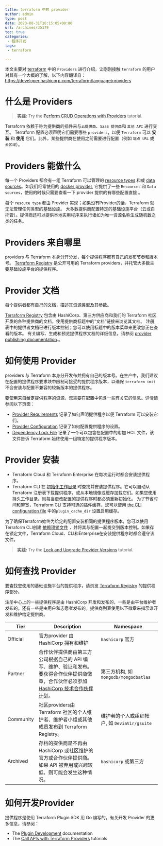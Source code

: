 ```yaml
---
title: terraform 中的 provider
author: admin
type: post
date: 2023-08-31T10:15:05+00:00
url: /archives/35179
toc: true
categories:
 - 程序开发
tags:
 - terraform

---
```

本文主要对 [terraform][1] 中的 `Providers` 进行介绍，让刚刚接触 `terraform` 的用户对其有一个大概的了解，以下内容翻译自：https://developer.hashicorp.com/terraform/language/providers

# 什么是 Providers 

> **实践:** Try the [Perform CRUD Operations with Providers](https://developer.hashicorp.com/terraform/tutorials/configuration-language/provider-use?utm_source=WEBSITE&utm_medium=WEB_IO&utm_offer=ARTICLE_PAGE&utm_content=DOCS) tutorial.

Terraform 依赖于称为提供商的插件来与`云提供商`、`SaaS 提供商`和 `其他 API` 进行交互。 Terraform 配置必须声明它们需要哪些 `providers`，以便 `Terraform` 可以 **安装** 和 **使用** 它们。此外，某些提供商在使用之前需要进行配置（例如 `端点 URL` 或 `云区域`）。

# Providers 能做什么 

每一个 Providers 都会有一组 Terraform 可以管理的 [resource types][2] 和或 [data sources][3]。如我们经常使用的 [docker provider](https://registry.terraform.io/providers/kreuzwerker/docker/latest/docs), 它提供了一些 `Resources` 和 `Data sources`，使用的时候只需要查看一下 provider 提供的有哪些配置直接 。

每个 `resouce type` 都由 Provider 实现；如果没有Provider的话，Terraform 就无法管理任何类型的基础设施。 大多数提供商配置特定的基础设施平台（云或自托管）。提供商还可以提供本地实用程序来执行诸如为唯一资源名称生成随机数之类的任务。

# Providers 来自哪里 

providers 与 Terraform 本身分开分发，每个提供程序都有自己的发布节奏和版本号。 [Terraform Registry][4] 是公开可用的 Terraform providers，并托管大多数主要基础设施平台的提供程序。

# Provider 文档 

每个提供者都有自己的文档，描述其资源类型及其参数。

[Terraform Registry][4] 包含由 HashiCorp、第三方供应商和我们的 Terraform 社区开发的各种提供商的文档。使用提供商标题中的“文档”链接来浏览其文档。 注册表中的提供者文档已进行版本控制；您可以使用标题中的版本菜单来更改您正在查看的版本。 有关编写、生成和预览提供程序文档的详细信息，请参阅 [provider publishing documentation][5].。

# 如何使用 Provider 

providers 与 Terraform 本身分开发布并拥有自己的版本号。在生产中，我们建议在配置的提供程序要求块中限制可接受的提供程序版本，以确保 `terraform init` 不会安装与配置不兼容的较新版本的提供程序。

要使用来自给定提供程序的资源，您需要在配置中包含一些有关它的信息。详情请参阅以下页面：

 * [Provider Requirements][6] 记录了如何声明提供程序以便 Terraform 可以安装它们。
 * [Provider Configuration][7] 记录了如何配置提供程序的设置。
 * [Dependency Lock File][8] 记录了一个可以包含在配置中的附加 HCL 文件，该文件告诉 Terraform 始终使用一组特定的提供程序版本。

# Provider 安装 

 * Terraform Cloud 和 Terraform Enterprise 在每次运行时都会安装提供程序。
 * Terraform CLI 在 [初始化工作目录][9] 时查找并安装提供程序。它可以自动从 Terraform 注册表下载提供程序，或从本地镜像或缓存加载它们。如果您使用持久工作目录，则每当更改配置的提供程序时都必须重新初始化。 为了节省时间和带宽，Terraform CLI 支持可选的插件缓存。您可以使用 [the CLI configuration file][10] 中的`plugin_cache_dir` 设置启用缓存。

为了确保Terraform始终为给定的配置安装相同的提供程序版本，您可以使用Terraform CLI创建 [依赖项锁文件][8] ，并将其与配置一起提交到版本控制。如果存在锁定文件，Terraform Cloud、CLI和Enterprise在安装提供程序时都会遵守该文件。

> **实践:** Try the [Lock and Upgrade Provider Versions](https://developer.hashicorp.com/terraform/tutorials/configuration-language/provider-versioning?utm_source=WEBSITE&utm_medium=WEB_IO&utm_offer=ARTICLE_PAGE&utm_content=DOCS) tutorial.

# 如何查找 Provider 

要查找您使用的基础设施平台的提供程序，请浏览 [Terraform Registry][4] 的提供程序部分。

注册中心上的一些提供程序是由 HashiCorp 开发和发布的，一些是由平台维护者发布的，还有一些是由用户和志愿者发布的。提供商列表使用以下徽章来指示谁开发和维护给定提供商。

| Tier | Description | Namespace |
| --------- | ---------------------------------------------------------------------------------- | -------------------------------- |
| Official | 官方provider 由 HashiCorp 拥有和维护 | `hashicorp` 官方 |
| Partner | 合作伙伴提供商由第三方公司根据自己的 API 编写、维护、验证和发布。要获得合作伙伴提供商徽章，合作伙伴必须参加 [HashiCorp 技术合作伙伴计划][11]。 | 第三方机构, 如 `mongodb/mongodbatlas` |
| Community | 社区providers由 Terraform 社区的个人维护者、维护者小组或其他成员发布到 Terraform Registry。 | 维护者的个人或组织帐户, 如 `DeviaVir/gsuite` |
| Archived | 存档的提供商是不再由 HashiCorp 或社区维护的官方或合作伙伴提供商。如果 API 被弃用或兴趣较低，则可能会发生这种情况。 | `hashicorp` 或第三方 |

# 如何开发Provider 

提供程序是使用 Terraform Plugin SDK 用 Go 编写的。有关开发 Provider 的更多信息，请参阅：

 * The [Plugin Development][12] documentation
 * The [Call APIs with Terraform Providers][13] tutorials

[1]: https://www.terraform.io/
[2]: https://developer.hashicorp.com/terraform/language/resources
[3]: https://developer.hashicorp.com/terraform/language/data-sources
[4]: https://registry.terraform.io/browse/providers
[5]: https://developer.hashicorp.com/terraform/registry/providers/docs
[6]: https://developer.hashicorp.com/terraform/language/providers/requirements
[7]: https://developer.hashicorp.com/terraform/language/providers/configuration
[8]: https://developer.hashicorp.com/terraform/language/files/dependency-lock
[9]: https://developer.hashicorp.com/terraform/cli/init
[10]: https://developer.hashicorp.com/terraform/cli/config/config-file
[11]: https://www.hashicorp.com/ecosystem/become-a-partner/
[12]: https://developer.hashicorp.com/terraform/plugin
[13]: https://developer.hashicorp.com/terraform/tutorials/providers-plugin-framework?utm_source=WEBSITE&utm_medium=WEB_IO&utm_offer=ARTICLE_PAGE&utm_content=DOCS